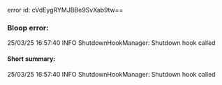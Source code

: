 error id: cVdEygRYMJBBe9SvXab9tw==
### Bloop error:

25/03/25 16:57:40 INFO ShutdownHookManager: Shutdown hook called
#### Short summary: 

25/03/25 16:57:40 INFO ShutdownHookManager: Shutdown hook called